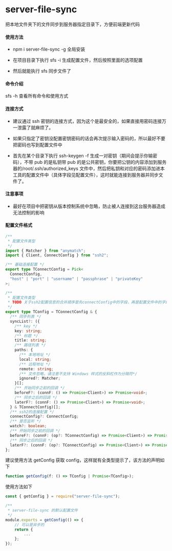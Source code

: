 # server-file-sync

把本地文件夹下的文件同步到服务器指定目录下，方便前端更新代码

#### 使用方法

- npm i server-file-sync -g 全局安装

- 在项目目录下执行 sfs -i 生成配置文件，然后按照里面的选项配置

- 然后就能执行 sfs 同步文件了

#### 命令介绍

sfs -h 查看所有命令和使用方式

#### 连接方式

- 建议通过 ssh 密钥的连接方式，因为这个是最安全的，如果直接用密码连接万一泄露了就麻烦了。
- 如果只指定了密钥没配置密钥密码的话会再次提示输入密码的，所以最好不要把密码也写到配置文件中

- 首先在某个目录下执行 ssh-keygen -f <fileName>生成一对密钥（期间会提示你输密码），不带 pub 的是私钥带 pub 的是公共密钥，你要把公钥的内容添加到服务器的/root/.ssh/authorized_keys 文件中，然后把私钥和对应的密码添加进本工具的配置文件中（具体字段见配置文件），这时就能连接到服务器并同步文件了。

#### 注意事项

- 最好在项目中把密钥从版本控制系统中忽略，防止被人连接到这台服务器造成无法控制的影响

#### 配置文件格式

```ts
/**
 * 配置文件类型
 */
import { Matcher } from "anymatch";
import { Client, ConnectConfig } from "ssh2";

/** 基础连接配置 */
export type TConnectConfig = Pick<
  ConnectConfig,
  "host" | "port" | "username" | "passphrase" | "privateKey"
>;

/**
 * 配置文件类型
 * TODO 关于ssh2配置信息的合并顺序是先connectConfig中的字段，再是配置文件中的字段，，再是syncList中的字段
 */
export type TConfig = TConnectConfig & {
  /** 同步列表 */
  syncList?: ({
    /** key */
    key: string;
    /** 标题 */
    title: string;
    /** 路径列表 */
    paths: {
      /** 本地地址 */
      local: string;
      /** 远程地址 */
      remote: string;
      /** 文件忽略，请注意不支持 Windows 样式的反斜杠作为分隔符*/
      ignored?: Matcher;
    }[];
    /** 开始同步之前的回调 */
    beforeF?: (connF: () => Promise<Client>) => Promise<void>;
    /** 同步之后的回调 */
    laterF?: (connF: () => Promise<Client>) => Promise<void>;
  } & TConnectConfig)[];
  /** ssh2的连接配置 */
  connectConfig?: ConnectConfig;
  /** 是否监听 */
  watch?: boolean;
  /** 开始同步之前的回调 */
  beforeF?: (connF: (op?: TConnectConfig) => Promise<Client>) => Promise<void>;
  /** 同步之后的回调 */
  laterF?: (connF: (op?: TConnectConfig) => Promise<Client>) => Promise<void>;
};
```

建议使用方法 getConfig 获取 config，这样就有全类型提示了，该方法的声明如下

```ts
function getConfig(f: () => TConfig | Promise<TConfig>);
```

使用方法如下

```ts
const { getConfig } = require("server-file-sync");

/**
 * server-file-sync 的默认配置文件
 */
module.exports = getConfig(() => {
    // 可以是异步的
    return {
        ...
    };
});
```
